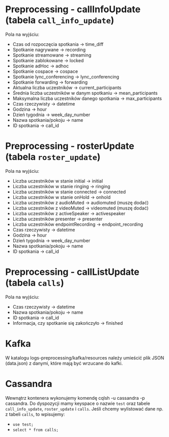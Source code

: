 # Preprocessing - callInfoUpdate (tabela `call_info_update`)
Pola na wyjściu:
- Czas od rozpoczęcia spotkania -> time_diff
- Spotkanie nagrywane -> recording
- Spotkanie streamowane -> streaming
- Spotkanie zablokowane -> locked
- Spotkanie adHoc -> adhoc
- Spotkanie cospace -> cospace
- Spotkanie lync_conferencing -> lync_conferencing
- Spotkanie forwarding -> forwarding
- Aktualna liczba uczestników -> current_participants
- Średnia liczba uczestników w danym spotkaniu -> mean_participants
- Maksymalna liczba uczestników danego spotkania -> max_participants
- Czas rzeczywisty -> datetime
- Godzina -> hour
- Dzień tygodnia -> week_day_number
- Nazwa spotkania/pokoju -> name
- ID spotkania -> call_id

# Preprocessing - rosterUpdate (tabela `roster_update`)
Pola na wyjściu:
- Liczba uczestników w stanie initial -> initial
- Liczba uczestników w stanie ringing -> ringing
- Liczba uczestników w stanie connected -> connected
- Liczba uczestników w stanie onHold -> onhold
- Liczba uczestników z audioMuted -> audiomuted (muszę dodać)
- Liczba uczestników z videoMuted -> videomuted (muszę dodać)
- Liczba uczestników z activeSpeaker -> activespeaker
- Liczba uczestników presenter -> presenter
- Liczba uczestników endpointRecording -> endpoint_recording
- Czas rzeczywisty -> datetime
- Godzina -> hour
- Dzień tygodnia -> week_day_number
- Nazwa spotkania/pokoju -> name
- ID spotkania -> call_id

# Preprocessing - callListUpdate (tabela `calls`)
Pola na wyjściu:
- Czas rzeczywisty -> datetime
- Nazwa spotkania/pokoju -> name
- ID spotkania -> call_id
- Informacja, czy spotkanie się zakończyło -> finished

# Kafka
W katalogu logs-preprocessing/kafka/resources należy umieścić plik JSON (data.json) z danymi, które mają być wrzucane do kafki.

# Cassandra
Wewnątrz kontenera wykonujemy komendę cqlsh -u cassandra -p cassandra.
Do dyspozycji mamy keyspace o nazwie `test` oraz tabele `call_info_update`, `roster_update` i `calls`.
Jeśli chcemy wylistować dane np. z tabeli `calls`, to wpisujemy:
- `use test;`
- `select * from calls;`